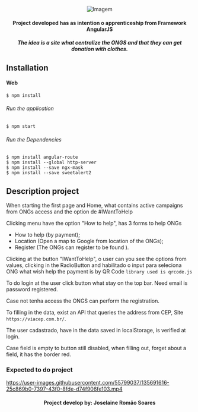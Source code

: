 
<p align="center">
  <img  src="https://github.com/joselainejrs/doacao_roupa_PDI/blob/main/web/app/assets/img/logoBar.png" alt="Imagem">
</p>

<h4 align="center">
Project developed has as intention o apprenticeship from Framework AngularJS
</h4>

<h5 align="center">
 The idea is a site what centralize the ONGS and that they can get donation with clothes.
</h5>

## Installation

#### Web
```
$ npm install
```

######  Run the application
```
$ npm start
```
######  Run the Dependencies 
```
$ npm install angular-route
$ npm install --global http-server
$ npm install --save ngx-mask
$ npm install --save sweetalert2
```
## Description project

When starting the first page and Home, what contains active campaigns from ONGs access and the option de #IWantToHelp

Clicking menu have the option "How to help", has 3 forms to help ONGs
    
   - How to help (by payment);
   - Location (Open a map to Google from location of the ONGs);
   - Register (The ONGs can register to be found ).
   

Clicking at the button "IWantToHelp", o user can you see the options from values, clicking in the RadioButton and habilitado o input para seleciona ONG what wish help the payment is by QR Code `library used is qrcode.js`

To do login at the user click button what stay on the top bar. Need email is password registered.

Case not tenha access the ONGS can perform the registration. 

To filling in the data, exist an API that queries the address from CEP, Site `https://viacep.com.br/`.

The user cadastrado, have in the data saved in localStorage, is verified at login.

Case field is empty to button still disabled, when filling out, forget about a field, it has the border red.

### Expected to do project

https://user-images.githubusercontent.com/55799037/135691616-25c869b0-7397-43f0-8fde-d74f906fe103.mp4


<h4 align="center">
Project develop by: Joselaine Romão Soares
</h4>




